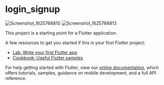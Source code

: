 # login_signup


![Screenshot_1625768810](https://user-images.githubusercontent.com/36784224/124973055-b098c080-e048-11eb-9979-784ba1db536b.png)
![Screenshot_1625768813](https://user-images.githubusercontent.com/36784224/124973060-b1c9ed80-e048-11eb-8f5a-281e5c751a73.png)

This project is a starting point for a Flutter application.

A few resources to get you started if this is your first Flutter project:

- [Lab: Write your first Flutter app](https://flutter.dev/docs/get-started/codelab)
- [Cookbook: Useful Flutter samples](https://flutter.dev/docs/cookbook)

For help getting started with Flutter, view our
[online documentation](https://flutter.dev/docs), which offers tutorials,
samples, guidance on mobile development, and a full API reference.
